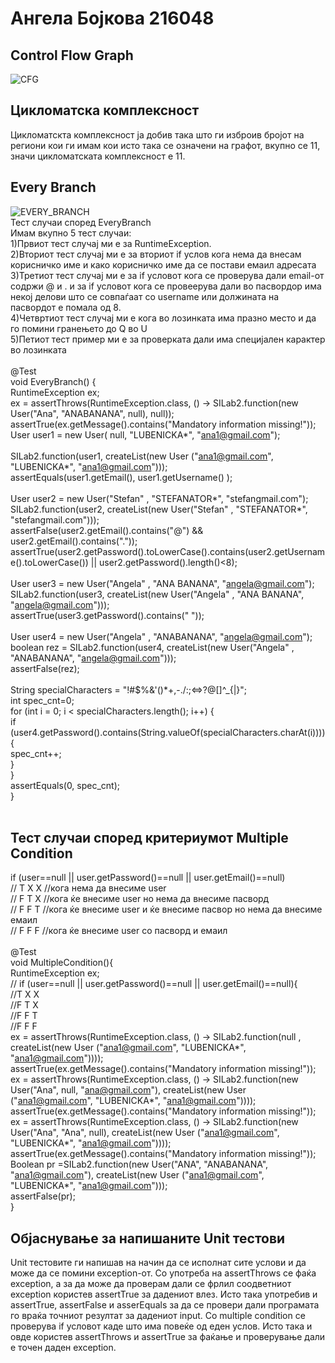 # Ангела Бојкова 216048 
## Control Flow Graph 
![CFG](https://github.com/BojkovaA/-SI_2023_lab2_216048/assets/108904427/a304889f-d7ff-4f9b-baea-b0ebe562e1ec) <br />
## Цикломатска комплексност
Цикломатскта комплексност ја добив така што ги изброив бројот на региони кои ги имам кои исто така се означени на графот, вкупно се 11, значи цикломатската комплексност е 11.

## Every Branch
![EVERY_BRANCH](https://github.com/BojkovaA/SI_2023_lab2_216048/assets/108904427/8632e322-6a5e-4906-997a-7d24362e9daa) <br />
Тест случаи според EveryBranch <br />
Имам вкупно 5 тест случаи: <br />
1)Првиот тест случај ми е за RuntimeException.<br />
2)Вториот тест случај ми е за вториот if услов кога нема да внесам корисничко име и како корисничко име да се постави емаил адресата <br />
3)Третиот тест случај ми е за if условот кога се проверува дали email-от содржи @ и . и за if условот кога се провеерува дали во пасвордор има некој делови што се совпаѓаат со username или должината на пасвордот е помала од 8. <br />
4)Четвртиот тест случај ми е кога во лозинката има празно место и да го помини гранењето до  Q во U <br />
5)Петиот тест пример ми е за проверката дали има специјален карактер во лозинката <br />
<br />
    @Test <br />
    void EveryBranch() { <br />
        RuntimeException ex; <br />
        ex = assertThrows(RuntimeException.class, () -> SILab2.function(new User("Ana", "ANABANANA", null), null)); <br />
        assertTrue(ex.getMessage().contains("Mandatory information missing!")); <br />
        User user1 = new User( null, "LUBENICKA*", "ana1@gmail.com");<br /> <br />
        SILab2.function(user1, createList(new User ("ana1@gmail.com", "LUBENICKA*", "ana1@gmail.com")));<br />
        assertEquals(user1.getEmail(), user1.getUsername()  );<br /><br />
        User user2 = new User("Stefan" , "STEFANATOR*", "stefangmail.com");<br />
        SILab2.function(user2, createList(new User("Stefan" , "STEFANATOR*", "stefangmail.com")));<br />
        assertFalse(user2.getEmail().contains("@") && user2.getEmail().contains("."));<br />
        assertTrue(user2.getPassword().toLowerCase().contains(user2.getUsername().toLowerCase()) || user2.getPassword().length()<8);<br /><br />
        User user3 = new User("Angela" , "ANA BANANA", "angela@gmail.com");<br />
        SILab2.function(user3, createList(new User("Angela" , "ANA BANANA", "angela@gmail.com")));<br />
        assertTrue(user3.getPassword().contains(" "));<br /><br />
        User user4 = new User("Angela" , "ANABANANA", "angela@gmail.com");<br />
        boolean rez = SILab2.function(user4, createList(new User("Angela" , "ANABANANA", "angela@gmail.com")));<br />
        assertFalse(rez);<br /><br />
       String specialCharacters = "!#$%&'()*+,-./:;<=>?@[]^_{|}"; <br />
        int spec_cnt=0; <br />
        for (int i = 0; i < specialCharacters.length(); i++) { <br />
            if (user4.getPassword().contains(String.valueOf(specialCharacters.charAt(i)))) { <br />
                spec_cnt++;<br />
            } <br />
        } <br />
        assertEquals(0, spec_cnt); <br />
    } <br /><br />


## Тест случаи според критериумот Multiple Condition
if (user==null || user.getPassword()==null || user.getEmail()==null) <br />
// T X X //кога нема да внесиме user <br />
// F T X //кога ќе внесиме user но нема да внесиме пасворд <br />
// F F T //кога ќе внесиме user и ќе внесиме пасвор но нема да внесиме емаил <br />
// F F F //кога ќе внесиме user со пасворд и емаил <br />
<br />
    @Test <br />
    void MultipleCondition(){ <br />
        RuntimeException ex; <br />
        // if (user==null || user.getPassword()==null || user.getEmail()==null){ <br />
        //T X X <br />
        //F T X <br />
        //F F T <br />
        //F F F <br />
        ex = assertThrows(RuntimeException.class, () -> SILab2.function(null , createList(new User ("ana1@gmail.com", "LUBENICKA*", "ana1@gmail.com")))); <br />
        assertTrue(ex.getMessage().contains("Mandatory information missing!")); <br />
        ex = assertThrows(RuntimeException.class, () -> SILab2.function(new User("Ana", null, "ana@gmail.com"), createList(new User ("ana1@gmail.com", "LUBENICKA*", "ana1@gmail.com")))); <br />
        assertTrue(ex.getMessage().contains("Mandatory information missing!")); <br />
        ex = assertThrows(RuntimeException.class, () -> SILab2.function(new User("Ana", "Ana", null), createList(new User ("ana1@gmail.com", "LUBENICKA*", "ana1@gmail.com")))); <br />
        assertTrue(ex.getMessage().contains("Mandatory information missing!")); <br />
        Boolean pr =SILab2.function(new User("ANA", "ANABANANA", "ana1@gmail.com"), createList(new User ("ana1@gmail.com", "LUBENICKA*", "ana1@gmail.com"))); <br />
        assertFalse(pr); <br />
    } <br />
## Објаснување за напишаните Unit тестови <br />
Unit тестовите ги напишав на начин да се исполнат сите услови и да може да се помини exception-от. Со употреба на assertThrows се фаќа exception, a за да може да проверам дали се фрлил соодветниот exception користев assertTrue за дадениот влез. Исто така употребив и assertTrue, assertFalse и asserEquals за да се провери дали програмата го враќа точниот резултат за дадениот input.
Со multiple condition се проверува if условот каде што има повеќе од еден услов. Исто така и овде користев assertThrows и assertTrue за фаќање и проверување дали е точен даден exception.

